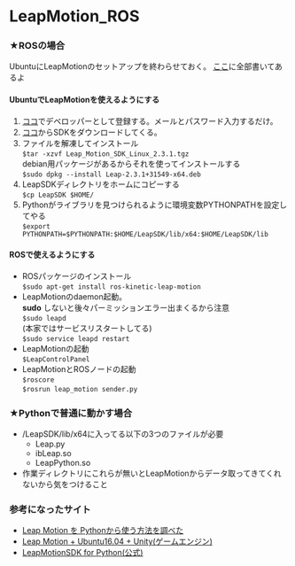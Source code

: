 # LeapMotion_ROS
### ★ROSの場合  
UbuntuにLeapMotionのセットアップを終わらせておく。
[ここ](https://github.com/ros-drivers/leap_motion)に全部書いてあるよ
#### UbuntuでLeapMotionを使えるようにする
1.  [ココ](https://www.leapmotion.com/developers)でデベロッパーとして登録する。メールとパスワード入力するだけ。  
2. [ココ](https://developer.leapmotion.com/sdk/v2/)からSDKをダウンロードしてくる。  
3. ファイルを解凍してインストール  
`$tar -xzvf Leap_Motion_SDK_Linux_2.3.1.tgz`  
debian用パッケージがあるからそれを使ってインストールする  
`$sudo dpkg --install Leap-2.3.1+31549-x64.deb`
4. LeapSDKディレクトリをホームにコピーする  
`$cp LeapSDK $HOME/`  
5. Pythonがライブラリを見つけられるように環境変数PYTHONPATHを設定してやる  
`$export PYTHONPATH=$PYTHONPATH:$HOME/LeapSDK/lib/x64:$HOME/LeapSDK/lib`  

#### ROSで使えるようにする  
* ROSパッケージのインストール  
`$sudo apt-get install ros-kinetic-leap-motion`  
* LeapMotionのdaemon起動。  
__sudo__ しないと後々パーミッションエラー出まくるから注意  
`$sudo leapd`  
(本家ではサービスリスタートしてる)  
`$sudo service leapd restart`
* LeapMotionの起動  
`$LeapControlPanel`  
* LeapMotionとROSノードの起動  
`$roscore`  
`$rosrun leap_motion sender.py`  

### ★Pythonで普通に動かす場合  
* /LeapSDK/lib/x64に入ってる以下の3つのファイルが必要  
    * Leap.py
    * ibLeap.so  
    * LeapPython.so  
* 作業ディレクトリにこれらが無いとLeapMotionからデータ取ってきてくれないから気をつけること  

### 参考になったサイト
* [Leap Motion を Pythonから使う方法を調べた](https://futurismo.biz/archives/6658)
* [Leap Motion + Ubuntu16.04 + Unity(ゲームエンジン)](http://kconcon3.hatenablog.com/entry/2018/02/08/230000)  
* [LeapMotionSDK for Python(公式)](https://developer-archive.leapmotion.com/documentation/v2/python/devguide/Leap_Hand.html)  

